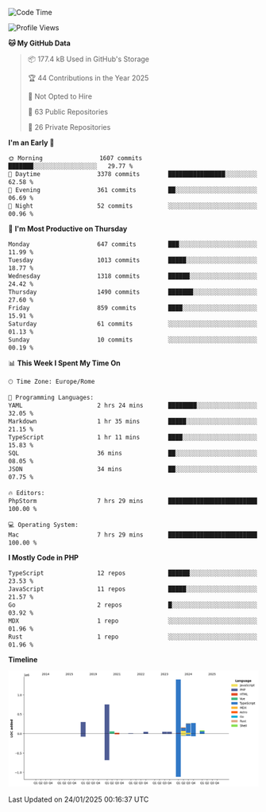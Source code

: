 <!--START_SECTION:waka-->
![Code Time](http://img.shields.io/badge/Code%20Time-5%2C563%20hrs%2019%20mins-blue)

![Profile Views](http://img.shields.io/badge/Profile%20Views-0-blue)

**🐱 My GitHub Data** 

> 📦 177.4 kB Used in GitHub's Storage 
 > 
> 🏆 44 Contributions in the Year 2025
 > 
> 🚫 Not Opted to Hire
 > 
> 📜 63 Public Repositories 
 > 
> 🔑 26 Private Repositories 
 > 
**I'm an Early 🐤** 

```text
🌞 Morning                1607 commits        ███████░░░░░░░░░░░░░░░░░░   29.77 % 
🌆 Daytime                3378 commits        ████████████████░░░░░░░░░   62.58 % 
🌃 Evening                361 commits         ██░░░░░░░░░░░░░░░░░░░░░░░   06.69 % 
🌙 Night                  52 commits          ░░░░░░░░░░░░░░░░░░░░░░░░░   00.96 % 
```
📅 **I'm Most Productive on Thursday** 

```text
Monday                   647 commits         ███░░░░░░░░░░░░░░░░░░░░░░   11.99 % 
Tuesday                  1013 commits        █████░░░░░░░░░░░░░░░░░░░░   18.77 % 
Wednesday                1318 commits        ██████░░░░░░░░░░░░░░░░░░░   24.42 % 
Thursday                 1490 commits        ███████░░░░░░░░░░░░░░░░░░   27.60 % 
Friday                   859 commits         ████░░░░░░░░░░░░░░░░░░░░░   15.91 % 
Saturday                 61 commits          ░░░░░░░░░░░░░░░░░░░░░░░░░   01.13 % 
Sunday                   10 commits          ░░░░░░░░░░░░░░░░░░░░░░░░░   00.19 % 
```


📊 **This Week I Spent My Time On** 

```text
🕑︎ Time Zone: Europe/Rome

💬 Programming Languages: 
YAML                     2 hrs 24 mins       ████████░░░░░░░░░░░░░░░░░   32.05 % 
Markdown                 1 hr 35 mins        █████░░░░░░░░░░░░░░░░░░░░   21.15 % 
TypeScript               1 hr 11 mins        ████░░░░░░░░░░░░░░░░░░░░░   15.83 % 
SQL                      36 mins             ██░░░░░░░░░░░░░░░░░░░░░░░   08.05 % 
JSON                     34 mins             ██░░░░░░░░░░░░░░░░░░░░░░░   07.75 % 

🔥 Editors: 
PhpStorm                 7 hrs 29 mins       █████████████████████████   100.00 % 

💻 Operating System: 
Mac                      7 hrs 29 mins       █████████████████████████   100.00 % 
```

**I Mostly Code in PHP** 

```text
TypeScript               12 repos            ██████░░░░░░░░░░░░░░░░░░░   23.53 % 
JavaScript               11 repos            █████░░░░░░░░░░░░░░░░░░░░   21.57 % 
Go                       2 repos             █░░░░░░░░░░░░░░░░░░░░░░░░   03.92 % 
MDX                      1 repo              ░░░░░░░░░░░░░░░░░░░░░░░░░   01.96 % 
Rust                     1 repo              ░░░░░░░░░░░░░░░░░░░░░░░░░   01.96 % 
```



**Timeline**

![Lines of Code chart](https://raw.githubusercontent.com/frnwtr/frnwtr/main/assets/bar_graph.png)


 Last Updated on 24/01/2025 00:16:37 UTC
<!--END_SECTION:waka-->